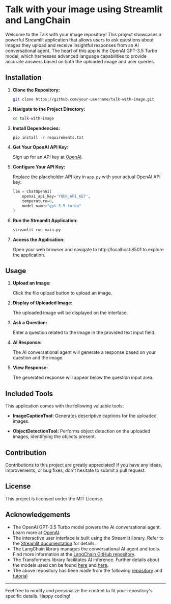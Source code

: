 # Talk with your image using Streamlit and LangChain

Welcome to the Talk with your image repository! This project showcases a powerful Streamlit application that allows users to ask questions about images they upload and receive insightful responses from an AI conversational agent. The heart of this app is the OpenAI GPT-3.5 Turbo model, which harnesses advanced language capabilities to provide accurate answers based on both the uploaded image and user queries.

## Installation

1. **Clone the Repository:**

    ```bash
    git clone https://github.com/your-username/talk-with-image.git
    ```
   
2. **Navigate to the Project Directory:**

    ```bash
    cd talk-with-image
    ```

3. **Install Dependencies:**

    ```bash
    pip install -r requirements.txt
    ```

4. **Get Your OpenAI API Key:**

    Sign up for an API key at [OpenAI](https://platform.openai.com).

5. **Configure Your API Key:**

    Replace the placeholder API key in `app.py` with your actual OpenAI API key:

    ```python
    llm = ChatOpenAI(
        openai_api_key='YOUR_API_KEY',
        temperature=0,
        model_name="gpt-3.5-turbo"
    )
    ```

6. **Run the Streamlit Application:**

    ```bash
    streamlit run main.py
    ```

7. **Access the Application:**

    Open your web browser and navigate to http://localhost:8501 to explore the application.

## Usage

1. **Upload an Image:**

    Click the file upload button to upload an image.

2. **Display of Uploaded Image:**

    The uploaded image will be displayed on the interface.

3. **Ask a Question:**

    Enter a question related to the image in the provided text input field.

4. **AI Response:**

    The AI conversational agent will generate a response based on your question and the image.

5. **View Response:**

    The generated response will appear below the question input area.

## Included Tools

This application comes with the following valuable tools:

- **ImageCaptionTool:**
    Generates descriptive captions for the uploaded images.

- **ObjectDetectionTool:**
    Performs object detection on the uploaded images, identifying the objects present.

## Contribution

Contributions to this project are greatly appreciated! If you have any ideas, improvements, or bug fixes, don't hesitate to submit a pull request.

## License

This project is licensed under the MIT License.

## Acknowledgements

- The OpenAI GPT-3.5 Turbo model powers the AI conversational agent. Learn more at [OpenAI](https://openai.com/).
- The interactive user interface is built using the Streamlit library. Refer to the [Streamlit documentation](https://docs.streamlit.io/) for details.
- The LangChain library manages the conversational AI agent and tools. Find more information at the [LangChain GitHub repository](https://github.com/hwchase17/langchain).
- The Transformers library facilitates AI inference. Further details about the models used can be found [here](https://huggingface.co/Salesforce/blip-image-captioning-large) and [here](https://huggingface.co/facebook/detr-resnet-50).
- The above repository has been made from the following [repository](https://github.com/computervisioneng/ask-question-image-web-app-streamlit-langchain) and [tutorial](https://www.youtube.com/watch?v=71EOM5__vkI)
---

Feel free to modify and personalize the content to fit your repository's specific details. Happy coding!
